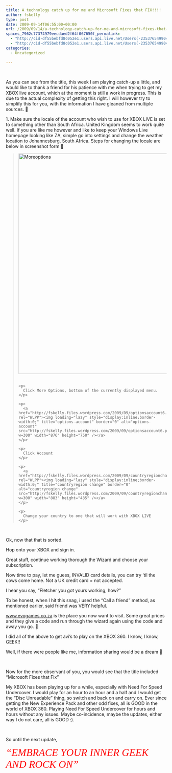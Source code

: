 ```yaml
---
title: A technology catch up for me and Microsoft Fixes that FIX!!!!
author: fskelly
type: post
date: 2009-09-14T06:55:00+00:00
url: /2009/09/14/a-technology-catch-up-for-me-and-microsoft-fixes-that-fix/
spaces_7962c77374979eecdaed2f64f067650f_permalink:
  - "http://cid-df55bebfd8c052e1.users.api.live.net/Users(-2353765499046702367)/Blogs('DF55BEBFD8C052E1!116')/Entries('DF55BEBFD8C052E1!2262')?authkey=22Fzl6To93U%24"
  - "http://cid-df55bebfd8c052e1.users.api.live.net/Users(-2353765499046702367)/Blogs('DF55BEBFD8C052E1!116')/Entries('DF55BEBFD8C052E1!2262')?authkey=22Fzl6To93U%24"
categories:
  - Uncategorized

---
```

<div id="msgcns!DF55BEBFD8C052E1!2262" class="bvMsg">
  <p>
     
  </p>
  
  <p>
    As you can see from the title, this week I am playing catch-up a little, and would like to thank a friend for his patience with me when trying to get my XBOX live account, which at the moment is still a work in progress. This is due to the actual complexity of getting this right. I will however try to simplify this for you, with the information I have gleaned from multiple sources. 🙂
  </p>
  
  <p>
    1. Make sure the locale of the account who wish to use for XBOX LIVE is set to something other than South Africa. United Kingdom seems to work quite well. If you are like me however and like to keep your Windows Live homepage looking like ZA, simple go into settings and change the weather location to Johannesburg, South Africa. Steps for changing the locale are below in screenshot form 🙂
  </p>
  
  <blockquote>
    <p>
      <a href="http://fskelly.files.wordpress.com/2009/09/moreoptions3.png" rel="WLPP"><img loading="lazy" style="display:inline;border-width:0;" title="Moreoptions" border="0" alt="Moreoptions" src="http://fskelly.files.wordpress.com/2009/09/moreoptions3.png?w=300" width="874" height="689" /></a> 
    </p>
    
    <p>
      Click More Options, bottom of the currently displayed menu.
    </p>
    
    <p>
      <a href="http://fskelly.files.wordpress.com/2009/09/optionsaccount6.png" rel="WLPP"><img loading="lazy" style="display:inline;border-width:0;" title="options-account" border="0" alt="options-account" src="http://fskelly.files.wordpress.com/2009/09/optionsaccount6.png?w=300" width="876" height="750" /></a>
    </p>
    
    <p>
      Click Account
    </p>
    
    <p>
      <a href="http://fskelly.files.wordpress.com/2009/09/countryregionchange5.png" rel="WLPP"><img loading="lazy" style="display:inline;border-width:0;" title="countryregion change" border="0" alt="countryregion change" src="http://fskelly.files.wordpress.com/2009/09/countryregionchange5.png?w=300" width="883" height="435" /></a>
    </p>
    
    <p>
      Change your country to one that will work with XBOX LIVE
    </p>
  </blockquote>
  
  <p>
     
  </p>
  
  <p>
    Ok, now that that is sorted.
  </p>
  
  <p>
    Hop onto your XBOX and sign in.
  </p>
  
  <p>
    Great stuff, continue working thorough the Wizard and choose your subscription.
  </p>
  
  <p>
    Now time to pay, let me guess, INVALID card details, you can try ‘til the cows come home. Not a UK credit card = not accepted.
  </p>
  
  <p>
    I hear you say, “Fletcher you got yours working, how?”
  </p></p> 
  
  <p>
    To be honest, when I hit this snag, i used the “Call a friend” method, as mentioned earlier, said friend was VERY helpful.
  </p>
  
  <p>
    <a href="http://www.evogames.co.za">www.evogames.co.za</a> is the place you now want to visit. Some great prices and they give a code and run through the wizard again using the code and away you go. 🙂
  </p>
  
  <p>
    I did all of the above to get avi’s to play on the XBOX 360. I know, I know, GEEK!!
  </p>
  
  <p>
    Well, if there were people like me, information sharing would be a dream 🙂
  </p>
  
  <p>
     
  </p>
  
  <p>
    Now for the more observant of you, you would see that the title included “Microsoft Fixes that Fix”
  </p>
  
  <p>
    My XBOX has been playing up for a while, especially with Need For Speed Undercover. I would play for an hour to an hour and a half and I would get the “Disc Unreadable” thing, so switch and back on and carry on. Ever since getting the New Experience Pack and other odd fixes, all is GOOD in the world of XBOX 360. Playing Need For Speed Undercover for hours and hours without any issues. Maybe co-incidence, maybe the updates, either way I do not care, all is GOOD :).
  </p>
  
  <p>
     
  </p>
  
  <p>
    So until the next update,
  </p>
  
  <p>
    <font color="#ff0000" size="6" face="Broadway"><em>“EMBRACE YOUR INNER GEEK AND ROCK ON”</em></font>
  </p></p>
</div>